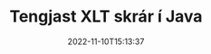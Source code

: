 ---
############################# Static ############################
layout: "auto-gen-merger"
date: 2022-11-10T15:13:37
draft: false
otherformats: ott pdf pps ppsx ppt pptx rtf tex vdx vsdm vsdx vssm vssx vstm vstx vsx

############################# Head ############################
head_title: "Vertu með í XLT skrám í gegnum Java & J2SE Documents Merger API"
head_description: "Tengdu margar XLT skrár í Java með því að nota skjalasamruna API með öllum gögnum, stíl og sniði sem upprunaskjöl."

############################# Header ############################
title: "Tengjast XLT skrár í Java"
description: "Vertu með í XLT með nokkrum línum af Java kóða."
bg_image: "https://cms.admin.containerize.com/templates/aspose/App_Themes/V3/images/bg/header1.png"
bg_overlay: false
button:
    enable: true
    icon: "fas fa-arrow-down"
    label: "Sækja ókeypis prufuáskrift"
    link: "https://downloads.groupdocs.com/merger/java"

############################# SubMenu ############################
submenu:
    enable: true

    left:
        img_alt: "GroupDocs.Merger for Java"
        image: "https://cms.admin.containerize.com/templates/groupdocs/images/product-logos/90x90-noborder/groupdocs-merger-java.png"
        product: "GroupDocs.Merger"
        platform: "Java"

    middle:
        button:

            # button loop
            - link: "https://apireference.groupdocs.com/merger/java"
              text: "API tilvísun"

            # button loop
            - link: "https://github.com/groupdocs-merger"
              text: "Dæmi um kóða"

            # button loop
            - link: "https://products.groupdocs.app/merger/family"
              text: "Sýningar í beinni"

            # button loop
            - link: "https://purchase.groupdocs.com/pricing/merger/java"
              text: "Verðlag"

    right:
        link_download: "https://downloads.groupdocs.com/merger"
        link_learn: "https://docs.groupdocs.com/merger/java"
        link_buy: "https://purchase.groupdocs.com"

############################# About ############################
about:
    enable: true
    title: "Um GroupDocs.Merger for Java API"
    content: |
        [GroupDocs.Merger for Java](/is/merger/java/) býður upp á þægilega lausn til að sameina margar PDF, Microsoft Office (Word, Excel, PowerPoint, OneNote), OpenDocument, HTML, myndir og mörg önnur skjöl í einni skrá innan Java forrita. GroupDocs.Merger mun spara þér mikla fyrirhöfn, þar sem þú hefur leyfi til að taka þátt í XLT skjölum - það er engin þörf á að setja upp hugbúnað frá þriðja aðila, skjáborðsforrit eða viðbætur. Nú er óþarfi að eyða tíma þínum og tengja skrár handvirkt! Hlutverk GroupDocs er að veita bestu gæði og einfalda verkflæði skjalavinnslu.
        
        GroupDocs.Merger API er rétti kosturinn fyrir fyrirtækjalausnir sem þurfa skráatengingaraðgerðir. Þessi API eru vel studd á öllum helstu stýrikerfum og kerfum þar á meðal J2SE 7.0 (1.7), J2SE 8.0 (1.8), Java 10.

############################# Steps ############################
steps:
    enable: true
    title_left: "Tengdu margar XLT skrár í Java"
    content_left: |
        [GroupDocs.Merger for Java](/is/merger/java/) auðveldar Java forriturum að sameina margar XLT skrár með því að útfæra nokkur auðveld skref.
        
        * Búðu til tilvik af **Merger** og sendu frumskjalsslóð sem byggingarbreytu.
        * Hringdu í **Join** í **Merger** bekknum og farðu yfir aðra frumskjalsleiðina.
        * Hringdu í **Save** af bekknum **Merger** til að vista sameinað skjal.

    title_right: "kerfis kröfur"
    content_right: |
        GroupDocs.Merger for Java API eru studd á öllum helstu kerfum og stýrikerfum. Áður en þú keyrir kóðann hér að neðan skaltu ganga úr skugga um að þú hafir eftirfarandi forsendur uppsettar á kerfinu þínu.

        * Stýrikerfi: Microsoft Windows, Linux, MacOS
        * Þróunarumhverfi: NetBeans, IntelliJ IDEA, Eclipse
        * Rammar: J2SE 7.0 (1.7), J2SE 8.0 (1.8), Java 10
        * Sæktu nýjustu útgáfuna af GroupDocs.Merger for Java frá [Maven](https://repository.groupdocs.com/webapp/#/artifacts/browse/tree/General/repo/com/groupdocs/groupdocs-merger)
         
    code: |
     {{% merger/additional-styles %}}
     {{< merger/code-merger title="Hvernig á að sameina XLT skrár með því að nota Java dæmikóða">}}

        ```java    
        // Tengstu XLT skrár með því að nota GroupDocs.Merger fyrir Java API
        // Staðfestu samruna með inntaksskjali XLT
        Merger merger = new Merger("input_1.xlt");

        // Hringdu í sameiningu aðferð samrunaflokkatilviks og sendu aðra frumskjalsslóð
        merger.join("input_2.xlt");
    
        // Hringdu í vistunaraðferð samrunaflokkatilviks til að vista sameinað skjal
        merger.save("merged-file.xlt"); 
        ```
     {{< /merger/code-merger >}}

############################# Demos ############################
demos:
    enable: true
    title: "Lifandi kynningar - forrit á netinu til að taka þátt í skjölum"
    content: |
       Vertu með í fleiri en einni XLT skrá núna með því að fara á [GroupDocs.Merger Live Demos](https://products.groupdocs.app/merger/xlt) vefsíðu.
       Lifandi kynningin hefur eftirfarandi kosti.
        
############################# About Formats ############################
about_formats:
    enable: true

############################# More Formats ############################
more_formats:
    enable: true
    title: "Tengja önnur skjalasnið"
    content: |
        Java skjalasamruna API fyrir skráarsnið og myndir. Tengdu saman nokkur af vinsælustu skjalasniðunum eins og fram kemur hér að neðan.

############################# Back to top ###############################
back_to_top:
    enable: true
---